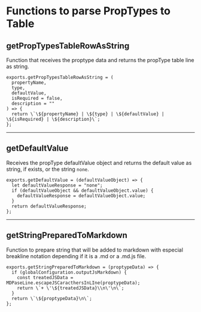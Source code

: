  # Functions to parse PropTypes to Table

 ## getPropTypesTableRowAsString

 Function that receives the proptype data and returns the propType table line as string.

```
exports.getPropTypesTableRowAsString = (
  propertyName,
  type,
  defaultValue,
  isRequired = false,
  description = ""
) => {
  return \`\${propertyName} | \${type} | \${defaultValue} | \${isRequired} | \${description}\`;
};
```
---

 ## getDefaultValue

 Receives the propType defaultValue object and returns the default value as string, if exists, or the string `none`.

```
exports.getDefaultValue = (defaultValueObject) => {
  let defaultValueResponse = "none";
  if (defaultValueObject && defaultValueObject.value) {
    defaultValueResponse = defaultValueObject.value;
  }
  return defaultValueResponse;
};
```
---

 ## getStringPreparedToMarkdown

 Function to prepare string that will be added to markdown with especial breakline notation depending if it is a .md or a .md.js file.

```
exports.getStringPreparedToMarkdown = (proptypeData) => {
  if (globalConfiguration.outputJsMarkdown) {
    const treatedJSData = MDPaseLine.escapeJSCaracthersInLIne(proptypeData);
    return \`+ \'\${treatedJSData}\\n\'\n\`;
  }
  return \`\${proptypeData}\n\`;
};
```
